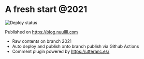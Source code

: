 # A fresh start @2021

![Deploy status](https://github.com/nuullll/nuullll.github.io/actions/workflows/github-pages.yml/badge.svg)

Published on https://blog.nuullll.com

- Raw contents on branch 2021
- Auto deploy and publish onto branch publish via Github Actions
- Comment plugin powered by https://utteranc.es/
